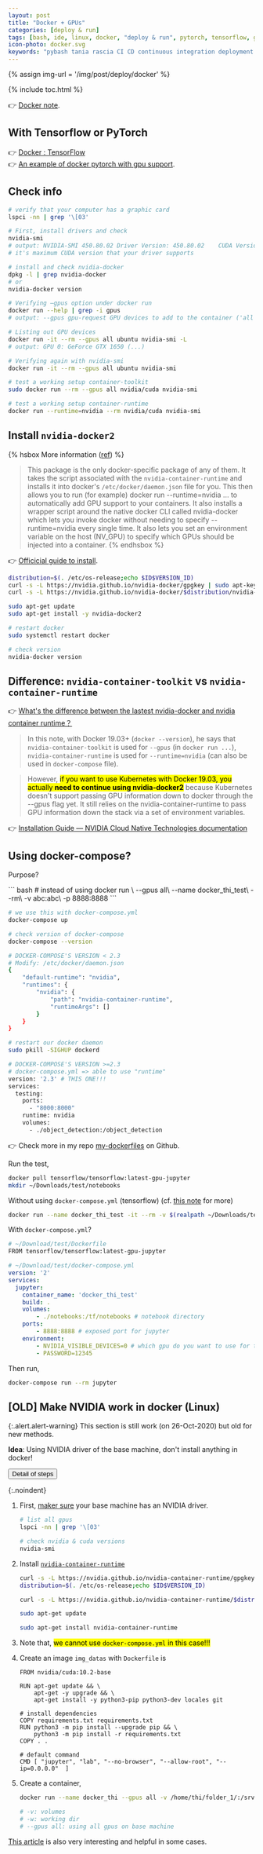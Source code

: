 ```yaml
---
layout: post
title: "Docker + GPUs"
categories: [deploy & run]
tags: [bash, ide, linux, docker, "deploy & run", pytorch, tensorflow, gpu]
icon-photo: docker.svg
keywords: "pybash tania rascia CI CD continuous integration deployment pipeline docker idea how to use airflow kubernetes k8s k apache container images dangling images vscode vsc visual studio code ssh container env environnement file variable nvidia docker runtime gpus tensorflow torch"
---
```


{% assign img-url = '/img/post/deploy/docker' %}

{% include toc.html %}

👉 [Docker note](/docker).

## With Tensorflow or PyTorch

👉 [Docker : TensorFlow](https://www.tensorflow.org/install/docker) <br />
👉 [An example of docker pytorch with gpu support](https://github.com/dinhanhthi/git_dataswati/tree/master/docker-thi).

## Check info

``` bash
# verify that your computer has a graphic card
lspci -nn | grep '\[03'
```

``` bash
# First, install drivers and check
nvidia-smi
# output: NVIDIA-SMI 450.80.02 Driver Version: 450.80.02    CUDA Version: 11.0
# it's maximum CUDA version that your driver supports
```

``` bash
# install and check nvidia-docker
dpkg -l | grep nvidia-docker
# or
nvidia-docker version
```

``` bash
# Verifying –gpus option under docker run
docker run --help | grep -i gpus
# output: --gpus gpu-request GPU devices to add to the container ('all' to pass all GPUs)
```

``` bash
# Listing out GPU devices
docker run -it --rm --gpus all ubuntu nvidia-smi -L
# output: GPU 0: GeForce GTX 1650 (...)
```

``` bash
# Verifying again with nvidia-smi
docker run -it --rm --gpus all ubuntu nvidia-smi
```

``` bash
# test a working setup container-toolkit
sudo docker run --rm --gpus all nvidia/cuda nvidia-smi
```

``` bash
# test a working setup container-runtime
docker run --runtime=nvidia --rm nvidia/cuda nvidia-smi
```

## Install `nvidia-docker2`

{% hsbox More information ([ref](https://github.com/NVIDIA/nvidia-docker/issues/1268)) %}
> This package is the only docker-specific package of any of them. It takes the script associated with the `nvidia-container-runtime` and installs it into docker's `/etc/docker/daemon.json` file for you. This then allows you to run (for example) docker run --runtime=nvidia ... to automatically add GPU support to your containers. It also installs a wrapper script around the native docker CLI called nvidia-docker which lets you invoke docker without needing to specify --runtime=nvidia every single time. It also lets you set an environment variable on the host (NV_GPU) to specify which GPUs should be injected into a container.
{% endhsbox %}


👉 [Officicial guide to install](https://docs.nvidia.com/datacenter/cloud-native/container-toolkit/install-guide.html#docker).

``` bash
distribution=$(. /etc/os-release;echo $ID$VERSION_ID)
curl -s -L https://nvidia.github.io/nvidia-docker/gpgkey | sudo apt-key add -
curl -s -L https://nvidia.github.io/nvidia-docker/$distribution/nvidia-docker.list | sudo tee /etc/apt/sources.list.d/nvidia-docker.list

sudo apt-get update
sudo apt-get install -y nvidia-docker2

# restart docker
sudo systemctl restart docker
```

``` bash
# check version
nvidia-docker version
```

## Difference: `nvidia-container-toolkit` vs `nvidia-container-runtime`

👉 [What's the difference between the lastest nvidia-docker and nvidia container runtime？](https://github.com/NVIDIA/nvidia-docker/issues/1268)

> In this note, with Docker 19.03+ (`docker --version`), he says that `nvidia-container-toolkit` is used for `--gpus` (in `docker run ...`), `nvidia-container-runtime` is used for `--runtime=nvidia` (can also be used in `docker-compose` file).

> However, <mark markdown="span">if you want to use Kubernetes with Docker 19.03, you actually **need to continue using nvidia-docker2**</mark> because Kubernetes doesn't support passing GPU information down to docker through the --gpus flag yet. It still relies on the nvidia-container-runtime to pass GPU information down the stack via a set of environment variables.

👉 [Installation Guide — NVIDIA Cloud Native Technologies documentation](https://docs.nvidia.com/datacenter/cloud-native/container-toolkit/install-guide.html#docker)

## Using docker-compose?

Purpose?

<div class="flex-50" markdown="1">
``` bash
# instead of using
docker run \
    --gpus all\
    --name docker_thi_test\
    --rm\
    -v abc:abc\
    -p 8888:8888
```

``` bash
# we use this with docker-compose.yml
docker-compose up
```
</div>

``` bash
# check version of docker-compose
docker-compose --version
```

``` bash
# DOCKER-COMPOSE'S VERSION < 2.3
# Modify: /etc/docker/daemon.json
{
    "default-runtime": "nvidia",
    "runtimes": {
        "nvidia": {
            "path": "nvidia-container-runtime",
            "runtimeArgs": []
        }
    }
}
```

``` bash
# restart our docker daemon
sudo pkill -SIGHUP dockerd
```

``` bash
# DOCKER-COMPOSE'S VERSION >=2.3
# docker-compose.yml => able to use "runtime"
version: '2.3' # THIS ONE!!!
services:
  testing:
    ports:
      - "8000:8000"
    runtime: nvidia
    volumes:
      - ./object_detection:/object_detection
```

👉 Check more in my repo [my-dockerfiles](https://github.com/dinhanhthi/my-dockerfiles) on Github.

Run the test,

``` bash
docker pull tensorflow/tensorflow:latest-gpu-jupyter
mkdir ~/Downloads/test/notebooks
```

Without using `docker-compose.yml` (tensorflow) (cf. [this note](/tensorflow#without-docker-compose) for more)

``` bash
docker run --name docker_thi_test -it --rm -v $(realpath ~/Downloads/test/notebooks):/tf/notebooks -p 8888:8888 tensorflow/tensorflow:latest-gpu-jupyter
```

With `docker-compose.yml`?

``` bash
# ~/Download/test/Dockerfile
FROM tensorflow/tensorflow:latest-gpu-jupyter
```

``` yaml
# ~/Download/test/docker-compose.yml
version: '2'
services:
  jupyter:
    container_name: 'docker_thi_test'
    build: .
    volumes:
        - ./notebooks:/tf/notebooks # notebook directory
    ports:
        - 8888:8888 # exposed port for jupyter
    environment:
        - NVIDIA_VISIBLE_DEVICES=0 # which gpu do you want to use for this container
        - PASSWORD=12345
```

Then run,

``` bash
docker-compose run --rm jupyter
```

## [OLD] Make NVIDIA work in docker (Linux)

{:.alert.alert-warning}
This section is still work (on 26-Oct-2020) but old for new methods.

**Idea**: Using NVIDIA driver of the base machine, don't install anything in docker!

<div class="hide-show-box">
<button type="button" markdown="1" class="btn collapsed box-button" data-toggle="collapse" data-target="#box1ct">
Detail of steps
</button>
<div id="box1ct" markdown="1" class="collapse multi-collapse box-content">

{:.noindent}
1. First, [maker sure](/pytorch#installation) your base machine has an NVIDIA driver.

	``` bash
	# list all gpus
	lspci -nn | grep '\[03'

	# check nvidia & cuda versions
	nvidia-smi
	```
2. Install [`nvidia-container-runtime`](https://github.com/NVIDIA/nvidia-container-runtime)

	``` bash
	curl -s -L https://nvidia.github.io/nvidia-container-runtime/gpgkey | sudo apt-key add -
	distribution=$(. /etc/os-release;echo $ID$VERSION_ID)

	curl -s -L https://nvidia.github.io/nvidia-container-runtime/$distribution/nvidia-container-runtime.list | sudo tee /etc/apt/sources.list.d/nvidia-container-runtime.list

	sudo apt-get update

	sudo apt-get install nvidia-container-runtime
	```
3. Note that, <mark markdown='span'>we cannot use `docker-compose.yml` in this case!!!</mark>
4. Create an image `img_datas` with `Dockerfile` is

	``` docker
	FROM nvidia/cuda:10.2-base

	RUN apt-get update && \
		apt-get -y upgrade && \
		apt-get install -y python3-pip python3-dev locales git

	# install dependencies
	COPY requirements.txt requirements.txt
	RUN python3 -m pip install --upgrade pip && \
		python3 -m pip install -r requirements.txt
	COPY . .

	# default command
	CMD [ "jupyter", "lab", "--no-browser", "--allow-root", "--ip=0.0.0.0"  ]
	```
5. Create a container,

	``` bash
	docker run --name docker_thi --gpus all -v /home/thi/folder_1/:/srv/folder_1/ -v /home/thi/folder_1/git/:/srv/folder_2 -dp 8888:8888 -w="/srv" -it img_datas

	# -v: volumes
	# -w: working dir
	# --gpus all: using all gpus on base machine
	```

[This article](https://towardsdatascience.com/how-to-properly-use-the-gpu-within-a-docker-container-4c699c78c6d1) is also very interesting and helpful in some cases.

</div>
</div>